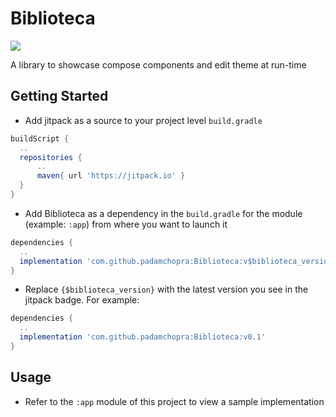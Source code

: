 # Biblioteca
[![](https://jitpack.io/v/padamchopra/Biblioteca.svg)](https://jitpack.io/#padamchopra/Biblioteca)

A library to showcase compose components and edit theme at run-time

## Getting Started

- Add jitpack as a source to your project level `build.gradle`
```gradle
buildScript {
  ..
  repositories {
      ..
      maven{ url 'https://jitpack.io' }
  }
}
```
- Add Biblioteca as a dependency in the `build.gradle` for the module (example: `:app`) from where you want to launch it
```gradle
dependencies {
  ..
  implementation 'com.github.padamchopra:Biblioteca:v$biblioteca_version'
}
```
- Replace `{$biblioteca_version}` with the latest version you see in the jitpack badge. For example:
```gradle
dependencies {
  ..
  implementation 'com.github.padamchopra:Biblioteca:v0.1'
}
```

## Usage
- Refer to the `:app` module of this project to view a sample implementation
